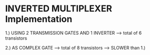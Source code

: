 # INVERTED MULTIPLEXER Implementation

1.) USING 2 TRANSMISSION GATES AND 1 INVERTER --> total of 6 transistors  

2.) AS COMPLEX GATE --> total of 8 transistors --> SLOWER than 1.)
